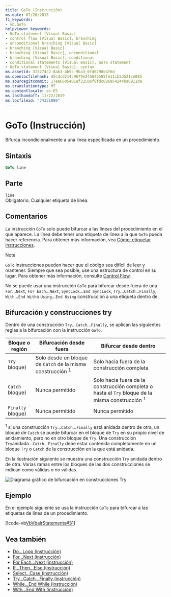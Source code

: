 ```yaml
---
title: GoTo (Instrucción)
ms.date: 07/20/2015
f1_keywords:
- vb.GoTo
helpviewer_keywords:
- GoTo statement [Visual Basic]
- control flow [Visual Basic], branching
- unconditional branching [Visual Basic]
- branching [Visual Basic]
- branching [Visual Basic], unconditional
- branching [Visual Basic], conditional
- conditional statements [Visual Basic], GoTo statement
- GoTo statement [Visual Basic], syntax
ms.assetid: 313274c2-8ab3-4b9c-9ba3-0fd6798e4f6d
ms.openlocfilehash: d5cdcd214c9679e245645505fe11cb5d521ce085
ms.sourcegitcommit: 17ee6605e01ef32506f8fdc686954244ba6911de
ms.translationtype: MT
ms.contentlocale: es-ES
ms.lasthandoff: 11/22/2019
ms.locfileid: "74351086"
---
```

# <a name="goto-statement"></a>GoTo (Instrucción)
Bifurca incondicionalmente a una línea especificada en un procedimiento.  
  
## <a name="syntax"></a>Sintaxis  
  
```vb  
GoTo line  
```  
  
## <a name="part"></a>Parte  
 `line`  
 Obligatorio. Cualquier etiqueta de línea.  
  
## <a name="remarks"></a>Comentarios  
 La instrucción `GoTo` solo puede bifurcar a las líneas del procedimiento en el que aparece. La línea debe tener una etiqueta de línea a la que `GoTo` pueda hacer referencia. Para obtener más información, vea [Cómo: etiquetar instrucciones](../../../visual-basic/programming-guide/program-structure/how-to-label-statements.md).  
  
> [!NOTE]
> `GoTo` instrucciones pueden hacer que el código sea difícil de leer y mantener. Siempre que sea posible, use una estructura de control en su lugar. Para obtener más información, consulte [Control Flow](../../../visual-basic/programming-guide/language-features/control-flow/index.md).  
  
 No se puede usar una instrucción `GoTo` para bifurcar desde fuera de una `For`...`Next`, `For Each`...`Next`, `SyncLock`...`End SyncLock`, `Try`...`Catch`...`Finally`, `With`...`End With`o `Using`...`End Using` construcción a una etiqueta dentro de.  
  
## <a name="branching-and-try-constructions"></a>Bifurcación y construcciones try  
 Dentro de una construcción `Try`...`Catch`...`Finally`, se aplican las siguientes reglas a la bifurcación con la instrucción `GoTo`.  
  
|Bloque o región|Bifurcación desde fuera|Bifurcar desde dentro|  
|---------------------|-------------------------------|-------------------------------|  
|`Try` bloque)|Solo desde un bloque de `Catch` de la misma construcción <sup>1</sup>|Solo hacia fuera de la construcción completa|  
|`Catch` bloque)|Nunca permitido|Solo hacia fuera de la construcción completa o hasta el `Try` bloque de la misma construcción <sup>1</sup>|  
|`Finally` bloque)|Nunca permitido|Nunca permitido|  
  
 <sup>1</sup> si una construcción `Try`...`Catch`...`Finally` está anidada dentro de otra, un bloque de `Catch` se puede bifurcar en el bloque de `Try` en su propio nivel de anidamiento, pero no en otro bloque de `Try`. Una construcción `Try`anidada...`Catch`...`Finally` debe estar contenida completamente en un bloque `Try` o `Catch` de la construcción en la que está anidada.  
  
 En la ilustración siguiente se muestra una construcción `Try` anidada dentro de otra. Varias ramas entre los bloques de las dos construcciones se indican como válidas o no válidas.  
  
 ![Diagrama gráfico de bifurcación en construcciones Try](./media/goto-statement/try-construction-branching.gif)  
  
## <a name="example"></a>Ejemplo  
 En el ejemplo siguiente se usa la instrucción `GoTo` para bifurcar a las etiquetas de línea de un procedimiento.  
  
 [!code-vb[VbVbalrStatements#31](~/samples/snippets/visualbasic/VS_Snippets_VBCSharp/VbVbalrStatements/VB/Class1.vb#31)]  
  
## <a name="see-also"></a>Vea también

- [Do...Loop (instrucción)](../../../visual-basic/language-reference/statements/do-loop-statement.md)
- [For...Next (instrucción)](../../../visual-basic/language-reference/statements/for-next-statement.md)
- [For Each...Next (instrucción)](../../../visual-basic/language-reference/statements/for-each-next-statement.md)
- [If...Then...Else (instrucción)](../../../visual-basic/language-reference/statements/if-then-else-statement.md)
- [Select...Case (instrucción)](../../../visual-basic/language-reference/statements/select-case-statement.md)
- [Try...Catch...Finally (instrucción)](../../../visual-basic/language-reference/statements/try-catch-finally-statement.md)
- [While...End While (instrucción)](../../../visual-basic/language-reference/statements/while-end-while-statement.md)
- [With...End With (instrucción)](../../../visual-basic/language-reference/statements/with-end-with-statement.md)
